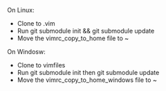 On Linux:

* Clone to .vim
* Run git submodule init && git submodule update
* Move the vimrc_copy_to_home file to ~

On Windosw: 

* Clone to vimfiles
* Run git submodule init then git submodule update
* Move the vimrc_copy_to_home_windows file to ~

